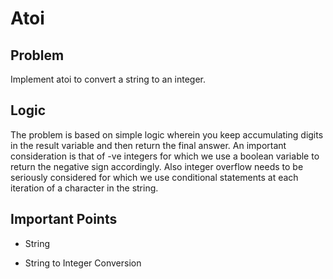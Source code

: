 # Atoi

## Problem

Implement atoi to convert a string to an integer.

## Logic

The problem is based on simple logic wherein you keep accumulating digits in the result variable and then return the final answer. An important consideration is that of -ve integers for which we use a boolean variable to return the negative sign accordingly. Also integer overflow needs to be seriously considered for which we use conditional statements at each iteration of a character in the string.

## Important Points

- String

- String to Integer Conversion